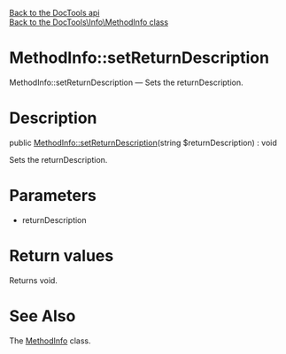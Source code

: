 [Back to the DocTools api](https://github.com/lingtalfi/DocTools/blob/master/doc/api/DocTools.md)<br>
[Back to the DocTools\Info\MethodInfo class](https://github.com/lingtalfi/DocTools/blob/master/doc/api/DocTools/Info/MethodInfo.md)


MethodInfo::setReturnDescription
================



MethodInfo::setReturnDescription — Sets the returnDescription.




Description
================


public [MethodInfo::setReturnDescription](https://github.com/lingtalfi/DocTools/blob/master/doc/api/DocTools/Info/MethodInfo/setReturnDescription.md)(string $returnDescription) : void




Sets the returnDescription.




Parameters
================


- returnDescription

    


Return values
================

Returns void.







See Also
================

The [MethodInfo](https://github.com/lingtalfi/DocTools/blob/master/doc/api/DocTools/Info/MethodInfo.md) class.
